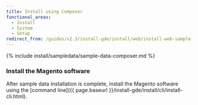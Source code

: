 ```yaml
---
title: Install using Composer
functional_areas:
  - Install
  - System
  - Setup
redirect_from: /guides/v2.3/install-gde/install/web/install-web-sample-data-composer.html
---
```


{% include install/sampledata/sample-data-composer.md %}

### Install the Magento software

After sample data installation is complete, install the Magento software using the [command line]({{ page.baseurl }}/install-gde/install/cli/install-cli.html).
